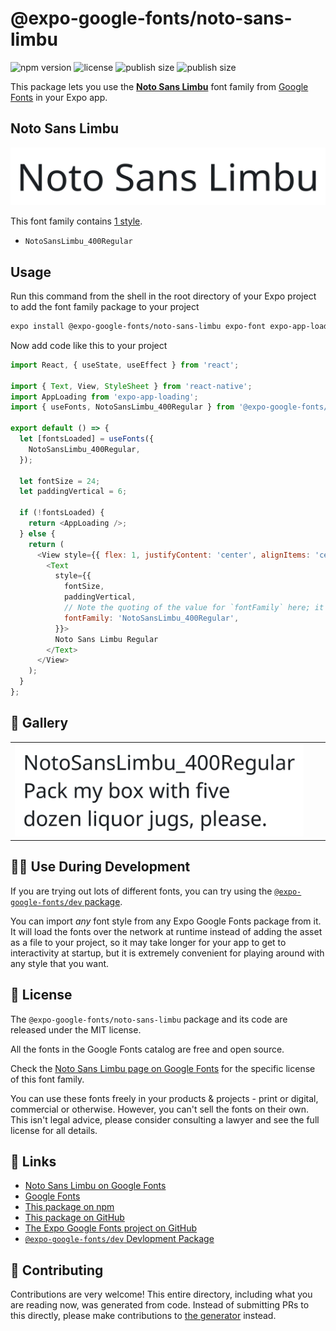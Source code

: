 # @expo-google-fonts/noto-sans-limbu

![npm version](https://flat.badgen.net/npm/v/@expo-google-fonts/noto-sans-limbu)
![license](https://flat.badgen.net/github/license/expo/google-fonts)
![publish size](https://flat.badgen.net/packagephobia/install/@expo-google-fonts/noto-sans-limbu)
![publish size](https://flat.badgen.net/packagephobia/publish/@expo-google-fonts/noto-sans-limbu)

This package lets you use the [**Noto Sans Limbu**](https://fonts.google.com/specimen/Noto+Sans+Limbu) font family from [Google Fonts](https://fonts.google.com/) in your Expo app.

## Noto Sans Limbu

![Noto Sans Limbu](./font-family.png)

This font family contains [1 style](#-gallery).

- `NotoSansLimbu_400Regular`

## Usage

Run this command from the shell in the root directory of your Expo project to add the font family package to your project
```sh
expo install @expo-google-fonts/noto-sans-limbu expo-font expo-app-loading
```

Now add code like this to your project
```js
import React, { useState, useEffect } from 'react';

import { Text, View, StyleSheet } from 'react-native';
import AppLoading from 'expo-app-loading';
import { useFonts, NotoSansLimbu_400Regular } from '@expo-google-fonts/noto-sans-limbu';

export default () => {
  let [fontsLoaded] = useFonts({
    NotoSansLimbu_400Regular,
  });

  let fontSize = 24;
  let paddingVertical = 6;

  if (!fontsLoaded) {
    return <AppLoading />;
  } else {
    return (
      <View style={{ flex: 1, justifyContent: 'center', alignItems: 'center' }}>
        <Text
          style={{
            fontSize,
            paddingVertical,
            // Note the quoting of the value for `fontFamily` here; it expects a string!
            fontFamily: 'NotoSansLimbu_400Regular',
          }}>
          Noto Sans Limbu Regular
        </Text>
      </View>
    );
  }
};

```

## 🔡 Gallery


||||
|-|-|-|
|![NotoSansLimbu_400Regular](./NotoSansLimbu_400Regular.ttf.png)||||


## 👩‍💻 Use During Development

If you are trying out lots of different fonts, you can try using the [`@expo-google-fonts/dev` package](https://github.com/expo/google-fonts/tree/master/font-packages/dev#readme).

You can import *any* font style from any Expo Google Fonts package from it. It will load the fonts
over the network at runtime instead of adding the asset as a file to your project, so it may take longer
for your app to get to interactivity at startup, but it is extremely convenient
for playing around with any style that you want.

## 📖 License

The `@expo-google-fonts/noto-sans-limbu` package and its code are released under the MIT license.

All the fonts in the Google Fonts catalog are free and open source.

Check the [Noto Sans Limbu page on Google Fonts](https://fonts.google.com/specimen/Noto+Sans+Limbu) for the specific license of this font family.

You can use these fonts freely in your products & projects - print or digital, commercial or otherwise. However, you can't sell the fonts on their own. This isn't legal advice, please consider consulting a lawyer and see the full license for all details.

## 🔗 Links

- [Noto Sans Limbu on Google Fonts](https://fonts.google.com/specimen/Noto+Sans+Limbu)
- [Google Fonts](https://fonts.google.com/)
- [This package on npm](https://www.npmjs.com/package/@expo-google-fonts/noto-sans-limbu)
- [This package on GitHub](https://github.com/expo/google-fonts/tree/master/font-packages/noto-sans-limbu)
- [The Expo Google Fonts project on GitHub](https://github.com/expo/google-fonts)
- [`@expo-google-fonts/dev` Devlopment Package](https://github.com/expo/google-fonts/tree/master/font-packages/dev)

## 🤝 Contributing

Contributions are very welcome! This entire directory, including what you are reading now, was generated from code. Instead of submitting PRs to this directly, please make contributions to [the generator](https://github.com/expo/google-fonts/tree/master/packages/generator) instead.
